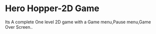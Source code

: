 # Hero Hopper-2D Game
Its A complete One level 2D game with a Game menu,Pause menu,Game Over Screen..
